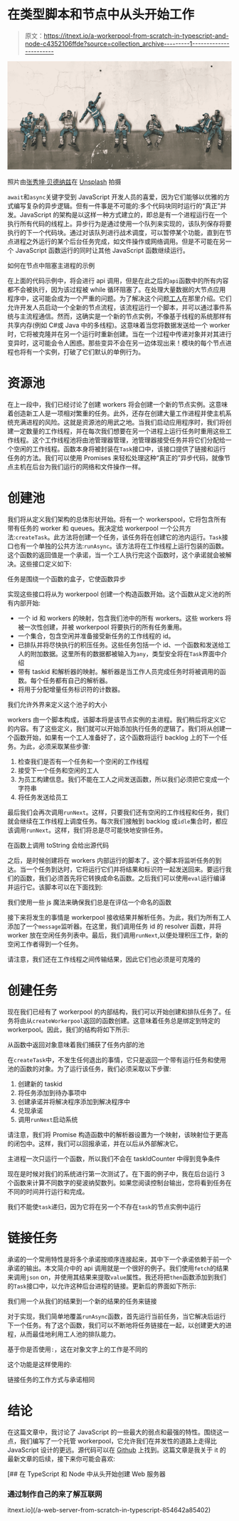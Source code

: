 # 在类型脚本和节点中从头开始工作

> 原文：<https://itnext.io/a-workerpool-from-scratch-in-typescript-and-node-c4352106ffde?source=collection_archive---------1----------------------->

![](img/c8e1a07881d52e199dd7fdd6830212e5.png)

照片由[张秀坤·贝德纳兹](https://unsplash.com/@betno?utm_source=unsplash&utm_medium=referral&utm_content=creditCopyText)在 [Unsplash](https://unsplash.com/s/photos/workers?utm_source=unsplash&utm_medium=referral&utm_content=creditCopyText) 拍摄

`await`和`async`关键字受到 JavaScript 开发人员的喜爱，因为它们能够以优雅的方式编写复杂的异步逻辑。但有一件事是不可能的:多个代码块同时运行的“真正”并发。JavaScript 的架构是以这样一种方式建立的，即总是有一个进程运行在一个执行所有代码的线程上。异步行为是通过使用一个队列来实现的，该队列保存将要执行的下一个代码块。通过对该队列进行战术调度，可以暂停某个功能，直到在节点进程之外运行的某个后台任务完成，如文件操作或网络调用。但是不可能在另一个 JavaScript 函数运行的同时让其他 JavaScript 函数继续运行。

如何在节点中阻塞主进程的示例

在上面的代码示例中，将会进行 api 调用，但是在此之后的`api`函数中的所有内容都不会被执行，因为该过程被 while 循环阻塞了。在处理大量数据的大节点应用程序中，这可能会成为一个严重的问题。为了解决这个问题[工人](https://developer.mozilla.org/nl/docs/Web/API/Worker)在那里介绍。它们允许开发人员启动一个全新的节点流程，该流程运行一个脚本，并可以通过事件系统与主流程通信。然而，这确实是一个新的节点实例，不像基于线程的系统那样有共享内存(例如 C#或 Java 中的多线程)。这意味着当您将数据发送给一个 worker 时，它将被克隆并在另一个运行时重新创建。当在一个过程中传递对象并对其进行变异时，这可能会令人困惑。那些变异不会在另一边体现出来！模块的每个节点进程也将有一个实例，打破了它们默认的单例行为。

# 资源池

在上一段中，我们已经讨论了创建 workers 将会创建一个新的节点实例。这意味着创造新工人是一项相对繁重的任务。此外，还存在创建大量工作进程并使主机系统充满进程的风险。这就是资源池的用武之地。当我们启动应用程序时，我们将创建一定数量的工作线程，并在每次我们想要在另一个进程上运行任务时重用这些工作线程。这个工作线程池将由池管理器管理，池管理器接受任务并将它们分配给一个空闲的工作线程。函数本身将被封装在`Task`接口中，该接口提供了链接和运行任务的方法。我们可以使用 Promises 来轻松处理这种“真正的”异步代码，就像节点主机在后台为我们运行的网络和文件操作一样。

# **创建池**

我们将从定义我们架构的总体形状开始。将有一个 workerspool，它将包含所有带有任务的 worker 和 queues。我决定给 workerpool 一个公共方法:`createTask`。此方法将创建一个任务，该任务将在创建它的池内运行。`Task`接口也有一个单独的公共方法:`runAsync`。该方法将在工作线程上运行包装的函数。这个函数的返回值是一个承诺，当一个工人执行完这个函数时，这个承诺就会被解决。这些接口定义如下:

任务是围绕一个函数的盒子，它使函数异步

实现这些接口将从为 workerpool 创建一个构造函数开始。这个函数从定义池的所有内部开始:

*   一个 id 和 workers 的映射，包含我们池中的所有 workers。这些 workers 将被一次性创建，并被 workerpool 将要执行的所有任务重用。
*   一个集合，包含空闲并准备接受新任务的工作线程的 id。
*   已排队并将尽快执行的积压任务。这些任务包括一个 id、一个函数和发送给工人的附加数据。这里所有的数据都被输入为`any`，类型安全将在`Task`界面中介绍
*   带有 taskid 和解析器的映射。解析器是当工作人员完成任务时将被调用的函数。每个任务都有自己的解析器。
*   将用于分配增量任务标识符的计数器。

我们允许外界来定义这个池子的大小

workers 由一个脚本构成，该脚本将是该节点实例的主进程。我们稍后将定义它的内容。有了这些定义，我们就可以开始添加执行任务的逻辑了。我们将从创建一个函数开始，如果有一个工人准备好了，这个函数将运行 backlog 上的下一个任务。为此，必须采取某些步骤:

1.  检查我们是否有一个任务和一个空闲的工作线程
2.  接受下一个任务和空闲的工人
3.  为员工构建信息。我们不能在工人之间发送函数，所以我们必须把它变成一个字符串
4.  将任务发送给员工

最后我们会再次调用`runNext`。这样，只要我们还有空闲的工作线程和任务，我们就会继续在工作线程上调度任务。每次我们接触到 backlog 或`idle`集合时，都应该调用`runNext`。这样，我们将总是尽可能快地安排任务。

在函数上调用 toString 会给出源代码

之后，是时候创建将在 workers 内部运行的脚本了。这个脚本将监听任务的到达。当一个任务到达时，它将运行它们并将结果和标识符一起发送回来。要运行我们的函数，我们必须首先将它转换成命名函数。之后我们可以使用`eval`运行编译并运行它。该脚本可以在下面找到:

我们使用一些 js 魔法来确保我们总是在评估一个命名的函数

接下来将发生的事情是 workerpool 接收结果并解析任务。为此，我们为所有工人添加了一个`message`监听器。在这里，我们调用任务 id 的 resolver 函数，并将 worker 放在空闲任务列表中。最后，我们调用`runNext`,以便处理积压工作，新的空闲工作者得到一个任务。

请注意，我们还在工作线程之间传输结果，因此它们也必须是可克隆的

# 创建任务

现在我们已经有了 workerpool 的内部结构，我们可以开始创建和排队任务了。任务将由从`createWorkerpool`返回的函数创建。这意味着任务总是绑定到特定的 workerpool。因此，我们的结构将如下所示:

从函数中返回对象意味着我们捕获了任务内部的池

在`createTask`中，不发生任何退出的事情，它只是返回一个带有运行任务和使用池的函数的对象。为了运行该任务，我们必须采取以下步骤:

1.  创建新的 taskid
2.  将任务添加到待办事项中
3.  创建承诺并将解决程序添加到解决程序中
4.  兑现承诺
5.  调用`runNext`启动系统

请注意，我们将 Promise 构造函数中的解析器设置为一个映射，该映射位于更高的闭包中。这样，我们可以回报承诺，并在以后从外部解决它。

主进程一次只运行一个函数，所以我们不会在 taskIdCounter 中得到竞争条件

现在是时候对我们的系统进行第一次测试了。在下面的例子中，我在后台运行 3 个函数来计算不同数字的斐波纳契数列。如果您阅读控制台输出，您将看到任务在不同的时间并行运行和完成。

我们不能使`task`递归，因为它将在另一个不存在`task`的节点实例中运行

# **链接任务**

承诺的一个常用特性是将多个承诺按顺序连接起来，其中下一个承诺依赖于前一个承诺的输出。本文简介中的 api 调用就是一个很好的例子。我们使用`fetch`的结果来调用`json` on，并使用其结果来提取`value`属性。我还将把`then`函数添加到我们的`Task`接口中，以允许这种后台进程的链接。更新后的界面如下所示:

我们用一个从我们的结果到一个新的结果的任务来链接

对于实现，我们简单地覆盖`runAsync`函数，首先运行当前任务，当它解决后运行下一个任务。有了这个函数，我们可以不断地将任务链接在一起，以创建更大的进程，从而最佳地利用工人池的排队能力。

基于你是否使用`:`，这在对象文字上的工作是不同的

这个功能是这样使用的:

链接任务的工作方式与承诺相同

# 结论

在这篇文章中，我讨论了 JavaScript 的一些最大的弱点和最强的特性。围绕这一点，我们编写了一个托管 workerpool，它允许我们在并发性的道路上走得比 JavaScript 设计的更远。源代码可以在 [Github](https://github.com/WimJongeneel/ts-workerpool) 上找到。这篇文章是我关于 it 的最新文章的后续，接下来你可能会喜欢:

[](/a-web-server-from-scratch-in-typescript-854642a85402) [## 在 TypeScript 和 Node 中从头开始创建 Web 服务器

### 通过制作自己的来了解互联网

itnext.io](/a-web-server-from-scratch-in-typescript-854642a85402)